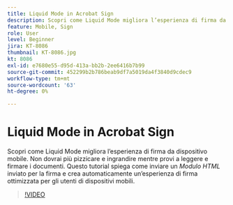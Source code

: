 ```yaml
---
title: Liquid Mode in Acrobat Sign
description: Scopri come Liquid Mode migliora l’esperienza di firma da dispositivo mobile
feature: Mobile, Sign
role: User
level: Beginner
jira: KT-8086
thumbnail: KT-8086.jpg
kt: 8086
exl-id: e7680e55-d95d-413a-bb2b-2ee6416b7b99
source-git-commit: 452299b2b786beab9df7a5019da4f3840d9cdec9
workflow-type: tm+mt
source-wordcount: '63'
ht-degree: 0%

---
```


# Liquid Mode in Acrobat Sign

Scopri come Liquid Mode migliora l’esperienza di firma da dispositivo mobile. Non dovrai più pizzicare e ingrandire mentre provi a leggere e firmare i documenti. Questo tutorial spiega come inviare un _Modulo HTML_ inviato per la firma e crea automaticamente un’esperienza di firma ottimizzata per gli utenti di dispositivi mobili.

>[!VIDEO](https://video.tv.adobe.com/v/333803?quality=12&learn=on&hidetitle=true)
